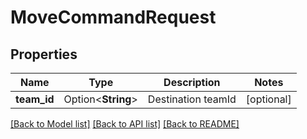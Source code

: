 # MoveCommandRequest

## Properties

Name | Type | Description | Notes
------------ | ------------- | ------------- | -------------
**team_id** | Option<**String**> | Destination teamId | [optional]

[[Back to Model list]](../README.md#documentation-for-models) [[Back to API list]](../README.md#documentation-for-api-endpoints) [[Back to README]](../README.md)


